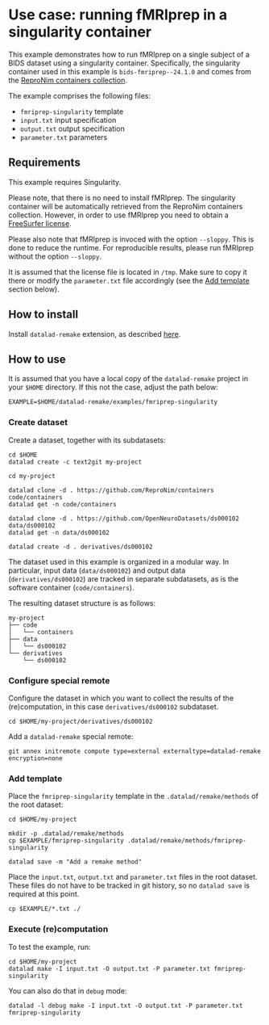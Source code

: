 # Use case: running fMRIprep in a singularity container

This example demonstrates how to run fMRIprep on a single subject of a BIDS dataset using a singularity container. Specifically, the singularity container used in this example is `bids-fmriprep--24.1.0` and comes from the [ReproNim containers collection](https://github.com/ReproNim/containers).

The example comprises the following files:
- `fmriprep-singularity` template
- `input.txt` input specification
- `output.txt` output specification
- `parameter.txt` parameters

## Requirements

This example requires Singularity.

Please note, that there is no need to install fMRIprep. The singularity container will be automatically retrieved from the ReproNim containers collection. However, in order to use fMRIprep you need to obtain a [FreeSurfer license](https://surfer.nmr.mgh.harvard.edu/fswiki/License). 

Please also note that fMRIprep is invoced with the option `--sloppy`. This is done to reduce the runtime. For reproducible results, please run fMRIprep without the option `--sloppy`.

It is assumed that the license file is located in `/tmp`. Make sure to copy it there or modify the `parameter.txt` file accordingly (see the [Add template](#add-template) section below).

## How to install

Install `datalad-remake` extension, as described [here](https://github.com/christian-monch/datalad-compute/tree/main?tab=readme-ov-file#installation).

## How to use

It is assumed that you have a local copy of the `datalad-remake` project in your `$HOME` directory. If this not the case, adjust the path below:

```
EXAMPLE=$HOME/datalad-remake/examples/fmriprep-singularity
```

### Create dataset

Create a dataset, together with its subdatasets:

```
cd $HOME
datalad create -c text2git my-project

cd my-project

datalad clone -d . https://github.com/ReproNim/containers code/containers
datalad get -n code/containers

datalad clone -d . https://github.com/OpenNeuroDatasets/ds000102 data/ds000102
datalad get -n data/ds000102

datalad create -d . derivatives/ds000102
```

The dataset used in this example is organized in a modular way. In particular, input data (`data/ds000102`) and output data (`derivatives/ds000102`) are tracked in separate subdatasets, as is the software container (`code/containers`).

The resulting dataset structure is as follows:

```
my-project
├── code
│   └── containers
├── data
│   └── ds000102
└── derivatives
    └── ds000102
```

### Configure special remote

Configure the dataset in which you want to collect the results of the (re)computation, in this case `derivatives/ds000102` subdataset.

```
cd $HOME/my-project/derivatives/ds000102
```

Add a `datalad-remake` special remote:

```
git annex initremote compute type=external externaltype=datalad-remake encryption=none
```


### Add template

Place the `fmriprep-singularity` template in the `.datalad/remake/methods` of the root dataset:

```
cd $HOME/my-project

mkdir -p .datalad/remake/methods
cp $EXAMPLE/fmriprep-singularity .datalad/remake/methods/fmriprep-singularity

datalad save -m "Add a remake method"
```

Place the `input.txt`, `output.txt` and `parameter.txt` files in the root dataset. These files do not have to be tracked in git history, so no `datalad save` is required at this point.

```
cp $EXAMPLE/*.txt ./
```

### Execute (re)computation

To test the example, run:

```
cd $HOME/my-project
datalad make -I input.txt -O output.txt -P parameter.txt fmriprep-singularity
```

You can also do that in `debug` mode:

```
datalad -l debug make -I input.txt -O output.txt -P parameter.txt fmriprep-singularity
```
